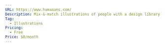 ```yaml
---
URL: https://www.humaaans.com/
Description: Mix-&-match illustrations of people with a design library
Tag:
  - Illustrations
Pricing:
  - Free
Price: $0/month
---
```

